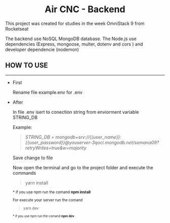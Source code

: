 <h1 align="center">Air CNC - Backend</h1>

<p>This project was created for studies in the week OmniStack 9 from Rocketseat </p>

<p>The backend use NoSQL MongoDB database. The Node.js use dependencies (Express, mongoose, multer, dotenv and cors ) and developer dependencie (nodemon)</p>

<h2>HOW TO USE</h2>
<hr>

<ul>
    <li>First 
        <p>Rename file example.env for .env  </p>
    </li>
    <li>After
        <p>In file .env  isert to conection string from enviorment variable STRING_DB 
        </p>
        <p>Example:</p>
        <p><blockquote><i>STRING_DB = mongodb+srv://{{user_name}}:{{user_password}}@youserver-3qoci.mongodb.net/semana09?retryWrites=true&w=majority</i></blockquote></p>
        <p>Save change to file</p>
        <p>Now open the terminal and go to the project folder and execute the commands</p>
        <p><blockquote>yarn install</blockquote><small>* if you use npm run the comand <strong>npm install</strong><smal></p>
         <p>For execute your server run the comand</p>
         <p><blockquote>yarn dev</blockquote><small>* if you use npm run the comand <strong>npm dev</strong><smal></p>
    </li>
</ul>



